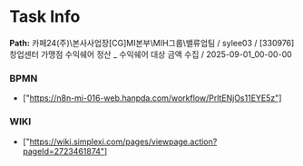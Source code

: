 # Task Info

**Path:** 카페24(주)\본사사업장\[CG]MI본부\MIH그룹\밸류업팀 / sylee03 / [330976] 창업센터 가맹점 수익쉐어 정산 _ 수익쉐어 대상 금액 수집 / 2025-09-01_00-00-00

### BPMN
- ["https://n8n-mi-016-web.hanpda.com/workflow/PrltENjOs11EYE5z"]

### WIKI
- ["https://wiki.simplexi.com/pages/viewpage.action?pageId=2723461874"]

